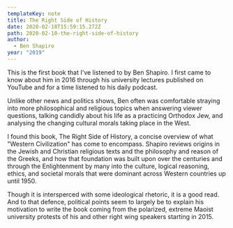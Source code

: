 ```yaml
---
templateKey: note
title: The Right Side of History
date: 2020-02-18T15:59:15.272Z
path: 2020-02-10-the-right-side-of-history
author:
  - Ben Shapiro
year: "2019"
---
```


This is the first book that I've listened to by Ben Shapiro. I first came to know about him in 2016 through his university lectures published on YouTube and for a time listened to his daily podcast.

Unlike other news and politics shows, Ben often was comfortable straying into more philosophical and religious topics when answering viewer questions, talking candidly about his life as a practicing Orthodox Jew, and analysing the changing cultural morals taking place in the West.

I found this book, The Right Side of History, a concise overview of what "Western Civilization" has come to encompass. Shapiro reviews origins in the Jewish and Christian religious texts and the philosophy and reason of the Greeks, and how that foundation was built upon over the centuries and through the Enlightenment by many into the culture, logical reasoning, ethics, and societal morals that were dominant across Western countries up until 1950.

Though it is intersperced with some ideological rhetoric, it is a good read. And to that defence, political points seem to largely be to explain his motivation to write the book coming from the polarized, extreme Maoist university protests of his and other right wing speakers starting in 2015.
